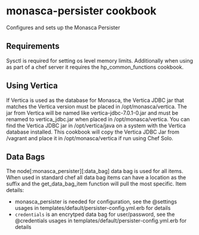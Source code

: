 monasca-persister cookbook
======================
Configures and sets up the Monasca Persister

Requirements
------------
Sysctl is required for setting os level memory limits.
Additionally when using as part of a chef server it requires the hp_common_functions cookbook.

Using Vertica
------------
If Vertica is used as the database for Monasca, the Vertica JDBC jar that matches the Vertica version must be placed in /opt/monasca/vertica. The jar from Vertica will be named like vertica-jdbc-7.0.1-0.jar and must be renamed to vertica_jdbc.jar when placed in /opt/monasca/vertica. You can find the Vertica JDBC jar in /opt/vertica/java on a system with the Vertica database installed. This cookbook will copy the Vertica JDBC Jar from /vagrant and place it in /opt/monasca/vertica if run using Chef Solo.

Data Bags
---------
The node[:monasca_persister][:data_bag] data bag is used for all items. When used in standard chef all data bag items can have a location as the suffix and the get_data_bag_item
function will pull the most specific. Item details:

  - monasca_persister is needed for configuration, see the @settings usages in templates/default/persister-config.yml.erb for details
  - `credentials` is an encrytped data bag for user/password, see the @credentials usages in templates/default/persister-config.yml.erb for details
